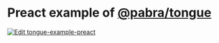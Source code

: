 # Preact example of [@pabra/tongue](https://github.com/pabra/tongue)

[![Edit tongue-example-preact](https://codesandbox.io/static/img/play-codesandbox.svg)](https://codesandbox.io/s/github/pabra/tongue-example-preact?file=/src/index.tsx)

